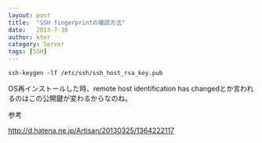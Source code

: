 ```yaml
---
layout: post
title:  "SSH fingerprintの確認方法"
date:   2013-7-30
author: kter
category: Server
tags: [SSH]
---
```


```
ssh-keygen -lf /etc/ssh/ssh_host_rsa_key.pub
```


OS再インストールした時、remote host identification has changedとか言われるのはこの公開鍵が変わるからなのね。

参考

<http://d.hatena.ne.jp/Artisan/20130325/1364222117>
